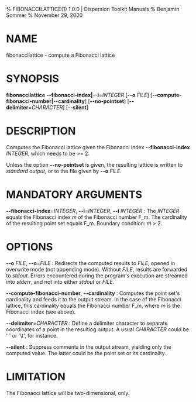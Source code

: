 % FIBONACCILATTICE(1) 1.0.0 | Dispersion Toolkit Manuals
% Benjamin Sommer
% November 29, 2020

# NAME

fibonaccilattice - compute a Fibonacci lattice

# SYNOPSIS

**fibonaccilattice** **\--fibonacci-index|\--i**=*INTEGER* [**\--o** *FILE*] [**\--compute-fibonacci-number|--cardinality**] [**\--no-pointset**] [**\--delimiter**=*CHARACTER*] [**\--silent**]

# DESCRIPTION

Computes the Fibonacci lattice given the Fibonacci index **\--fibonacci-index** *INTEGER*, which needs to be >= 2. 

Unless the option **\--no-pointset** is given, the resulting lattice is written to *standard output*, or to the file given by **\--o** *FILE*. 

# MANDATORY ARGUMENTS

**\--fibonacci-index**=*INTEGER*, **\--i**=*INTEGER*, **\--i** *INTEGER*
:   The *INTEGER* equals the Fibonacci index *m* of the Fibonacci number F_m. The cardinality of the resulting point set equals F_m. Boundary condition: *m* > 2.

# OPTIONS

**\--o** *FILE*, **\--o**=*FILE*
:   Redirects the computed results to *FILE*, opened in overwrite mode (not appending mode). Without *FILE*, results are forwarded to *stdout*. Errors encountered during the program's execution are streamed into *stderr*, and not into either *stdout* or *FILE*.

**\--compute-fibonacci-number**, **\--cardinality**
:   Computes the point set's cardinality and feeds it to the output stream. In the case of the Fibonacci lattice, this cardinality equals the Fibonacci number F_m, where *m* is the Fibonacci index (see above).

**\--delimiter**=*CHARACTER*
:   Define a delimiter character to separate coordinates of a point in the resulting output. A usual *CHARACTER* could be \' \' or \'\\t\', for instance.

**\--silent**
:   Suppress comments in the output stream, yielding only the computed value. The latter could be the point set or its cardinality.

# LIMITATION

The Fibonacci lattice will be two-dimensional, only.